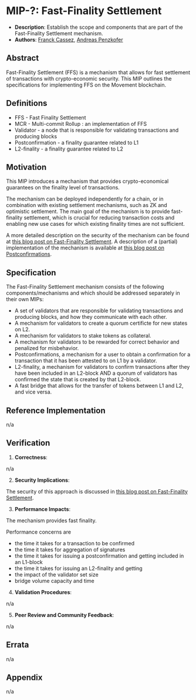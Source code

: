 # MIP-?: Fast-Finality Settlement
- **Description**: Establish the scope and components that are part of the Fast-Finality Settlement mechanism.
- **Authors**: [Franck Cassez](), [Andreas Penzkofer](mailto:andreas.penzkofer@movementlabs.xyz)


<!--
  READ MIP-1 BEFORE USING THIS TEMPLATE!

  This is the suggested template for new MIPs. After you have filled in the requisite fields, please delete these comments.

  Note that an MIP number will be assigned by an editor. When opening a pull request to submit your MIP, please use an abbreviated title in the filename, `mip-draft_title_abbrev.md`.

  The title should be 44 characters or less. It should not repeat the MIP number in title, irrespective of the category.

  TODO: Remove this comment before finalizing.
-->

## Abstract

<!--
  The Abstract is a multi-sentence (short paragraph) technical summary. This should be a very terse and human-readable version of the specification section. Someone should be able to read only the abstract to get the gist of what this specification does.

  TODO: Remove this comment before finalizing.
-->


Fast-Finality Settlement (FFS) is a mechanism that allows for fast settlement of transactions with crypto-economic security. This MIP outlines the specifications for implementing FFS on the Movement blockchain.

## Definitions

- FFS - Fast Finality Settlement
- MCR - Multi-commit Rollup : an implementation of FFS
- Validator - a node that is responsible for validating transactions and producing blocks
- Postconfirmation - a finality guarantee related to L1
- L2-finality - a finality guarantee related to L2

## Motivation

<!--
  The motivation section should include a description of any nontrivial problems the MIP solves. It should not describe how the MIP solves those problems.

  TODO: Remove this comment before finalizing.
-->

This MIP introduces a mechanism that provides crypto-economical guarantees on the finality level of transactions. 

The mechanism can be deployed independently for a chain, or in combination with existing settlement mechanisms, such as ZK and optimistic settlement. The main goal of the mechanism is to provide fast-finality settlement, which is crucial for reducing transaction costs and enabling new use cases for which existing finality times are not sufficient.

A more detailed description on the security of the mechanism can be found at [this blog post on Fast-Finality Settlement](https://blog.movementlabs.xyz/article/security-and-fast-finality-settlement). A description of a (partial) implementation of the mechanism is available at [this blog post on Postconfirmations](https://blog.movementlabs.xyz/article/postconfirmations-L2s-rollups-blockchain-movement).

## Specification
<!--
  The Specification section should describe the syntax and semantics of any new feature. The specification should be detailed enough to allow competing, interoperable implementations.

  It is recommended to follow RFC 2119 and RFC 8170. Do not remove the key word definitions if RFC 2119 and RFC 8170 are followed.

  TODO: Remove this comment before finalizing
-->

The Fast-Finality Settlement mechanism consists of the following components/mechanisms and which should be addressed separately in their own MIPs:

- A set of validators that are responsible for validating transactions and producing blocks, and how they communicate with each other.
- A mechanism for validators to create a quorum certificte for new states on L2.
- A mechanism for validators to stake tokens as collateral.
- A mechanism for validators to be rewarded for correct behavior and penalized for misbehavior.
- Postconfirmations, a mechanism for a user to obtain a confirmation for a transaction that it has been attested to on L1 by a validator.
- L2-finality, a mechanism for validators to confirm transactions after they have been included in an L2-block AND a quorum of validators has confirmed the state that is created by that L2-block.
- A fast bridge that allows for the transfer of tokens between L1 and L2, and vice versa.

## Reference Implementation

<!--
  The Reference Implementation section should include links to and an overview of a minimal implementation that assists in understanding or implementing this specification. The reference implementation is not a replacement for the Specification section, and the proposal should still be understandable without it.

  TODO: Remove this comment before submitting
-->

n/a

## Verification


<!--

  All proposals must contain a section that discusses the various aspects of verification pertinent to the introduced changes. This section should address:

  1. **Correctness**: Ensure that the proposed changes behave as expected in all scenarios. Highlight any tests, simulations, or proofs done to validate the correctness of the changes.

  2. **Security Implications**: Address the potential security ramifications of the proposal. This includes discussing security-relevant design decisions, potential vulnerabilities, important discussions, implementation-specific guidance, and pitfalls. Mention any threats, risks, and mitigation strategies associated with the proposal.

  3. **Performance Impacts**: Outline any performance tests conducted and the impact of the proposal on system performance. This could be in terms of speed, resource consumption, or other relevant metrics.

  4. **Validation Procedures**: Describe any procedures, tools, or methodologies used to validate the proposal against its requirements or objectives. 

  5. **Peer Review and Community Feedback**: Highlight any feedback from peer reviews or the community that played a crucial role in refining the verification process or the proposal itself.


  TODO: Remove this comment before submitting
-->


1. **Correctness**: 

n/a

2. **Security Implications**: 

The security of this approach is discussed in [this blog post on Fast-Finality Settlement](https://blog.movementlabs.xyz/article/security-and-fast-finality-settlement). 

3. **Performance Impacts**: 

The mechanism provides fast finality.

Performance concerns are
- the time it takes for a transaction to be confirmed
- the time it takes for aggregation of signatures
- the time it takes for issuing a postconfirmation and getting included in an L1-block
- the time it takes for issuing an L2-finality and getting 
- the impact of the validator set size
- bridge volume capacity and time

4. **Validation Procedures**: 

n/a

5. **Peer Review and Community Feedback**: 

n/a

## Errata


<!--
  Errata should be maintained after publication.

  1. **Transparency and Clarity**: An erratum acknowledges any corrections made post-publication, ensuring that readers are not misled and are always equipped with the most accurate information.

  2. **Accountability**: By noting errors openly, we maintain a high level of responsibility and ownership over our content. It’s an affirmation that we value precision and are ready to correct oversights.

  Each erratum should briefly describe the discrepancy and the correction made, accompanied by a reference to the date and version of the proposal in which the error was identified.

  TODO: Maintain this comment.
-->

n/a

## Appendix

<!--
  The Appendix should contain an enumerated list of reference materials and notes.

  When referenced elsewhere each appendix should be called out with [A<number>](#A<number>) and should have a matching header.

  TODO: Remove this comment before finalizing.

-->

n/a
